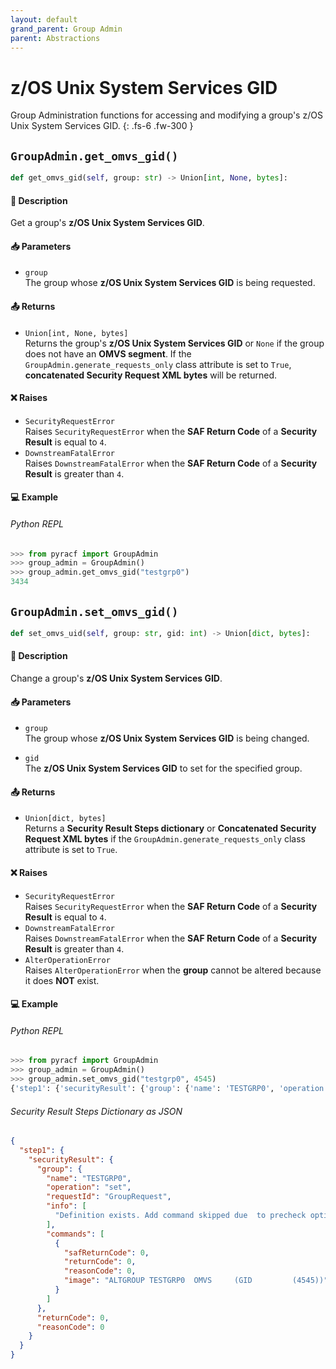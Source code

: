 ```yaml
---
layout: default
grand_parent: Group Admin
parent: Abstractions
---
```


# z/OS Unix System Services GID

Group Administration functions for accessing and modifying a group's z/OS Unix System Services GID. 
{: .fs-6 .fw-300 }

## `GroupAdmin.get_omvs_gid()`

```python
def get_omvs_gid(self, group: str) -> Union[int, None, bytes]:
```

#### 📄 Description

Get a group's **z/OS Unix System Services GID**.

#### 📥 Parameters
* `group`<br>
  The group whose **z/OS Unix System Services GID** is being requested.

#### 📤 Returns
* `Union[int, None, bytes]`<br>
  Returns the group's **z/OS Unix System Services GID** or `None` if the group does not have an **OMVS segment**. If the `GroupAdmin.generate_requests_only` class attribute is set to `True`, **concatenated Security Request XML bytes** will be returned.

#### ❌ Raises
* `SecurityRequestError`<br>
  Raises `SecurityRequestError` when the **SAF Return Code** of a **Security Result** is equal to `4`.
* `DownstreamFatalError`<br>
  Raises `DownstreamFatalError` when the **SAF Return Code** of a **Security Result** is greater than `4`.

#### 💻 Example

###### Python REPL
```python
>>> from pyracf import GroupAdmin
>>> group_admin = GroupAdmin()
>>> group_admin.get_omvs_gid("testgrp0")
3434
```

## `GroupAdmin.set_omvs_gid()`

```python
def set_omvs_uid(self, group: str, gid: int) -> Union[dict, bytes]:
```

#### 📄 Description

Change a group's **z/OS Unix System Services GID**.

#### 📥 Parameters
* `group`<br>
  The group whose **z/OS Unix System Services GID** is being changed.

* `gid`<br>
  The **z/OS Unix System Services GID** to set for the specified group.

#### 📤 Returns
* `Union[dict, bytes]`<br>
  Returns a **Security Result Steps dictionary** or **Concatenated Security Request XML bytes** if the `GroupAdmin.generate_requests_only` class attribute is set to `True`.

#### ❌ Raises
* `SecurityRequestError`<br>
  Raises `SecurityRequestError` when the **SAF Return Code** of a **Security Result** is equal to `4`.
* `DownstreamFatalError`<br>
  Raises `DownstreamFatalError` when the **SAF Return Code** of a **Security Result** is greater than `4`.
* `AlterOperationError`<br>
  Raises `AlterOperationError` when the **group** cannot be altered because it does **NOT** exist.

#### 💻 Example

###### Python REPL
```python
>>> from pyracf import GroupAdmin
>>> group_admin = GroupAdmin()
>>> group_admin.set_omvs_gid("testgrp0", 4545)
{'step1': {'securityResult': {'group': {'name': 'TESTGRP0', 'operation': 'set', 'requestId': 'GroupRequest', 'info': ['Definition exists. Add command skipped due  to precheck option'], 'commands': [{'safReturnCode': 0, 'returnCode': 0, 'reasonCode': 0, 'image': 'ALTGROUP TESTGRP0  OMVS     (GID         (4545))'}]}, 'returnCode': 0, 'reasonCode': 0, 'runningUserid': 'testuser'}}}
```

###### Security Result Steps Dictionary as JSON
```json
{
  "step1": {
    "securityResult": {
      "group": {
        "name": "TESTGRP0",
        "operation": "set",
        "requestId": "GroupRequest",
        "info": [
          "Definition exists. Add command skipped due  to precheck option"
        ],
        "commands": [
          {
            "safReturnCode": 0,
            "returnCode": 0,
            "reasonCode": 0,
            "image": "ALTGROUP TESTGRP0  OMVS     (GID         (4545))"
          }
        ]
      },
      "returnCode": 0,
      "reasonCode": 0
    }
  }
}
```